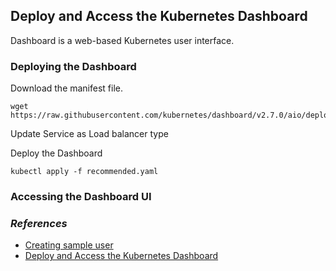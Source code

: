 ## Deploy and Access the Kubernetes Dashboard

Dashboard is a web-based Kubernetes user interface. 

### Deploying the Dashboard

Download the manifest file.

```
wget https://raw.githubusercontent.com/kubernetes/dashboard/v2.7.0/aio/deploy/recommended.yaml
```

Update Service as Load balancer type

Deploy the Dashboard

```
kubectl apply -f recommended.yaml
```

### Accessing the Dashboard UI


### _References_
* [Creating sample user](https://github.com/kubernetes/dashboard/blob/master/docs/user/access-control/creating-sample-user.md)
* [Deploy and Access the Kubernetes Dashboard](https://kubernetes.io/docs/tasks/access-application-cluster/web-ui-dashboard/)
